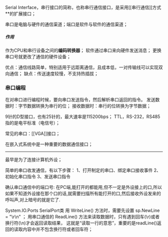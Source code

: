 Serial Interface，串行接口的简称，也称串行通信接口，是采用[[串行通信]]方式**的扩展接口；

串口是电脑与硬件的通信渠道；端口是软件与软件的通信渠道；

##### 作用
作为CPU和串行设备之间的**编码转换器**；
软件通过串口来向硬件发送消息；
更换串口号就更改了通信的硬件设备；

优点：通信线路简单，特别适用于远距离通信，且成本低，一对传输线可以实现双向通信；
缺点：传送速度较慢，不支持热插拔；
### 串口编程
在对串口进行编程时候，要向串口发送指令，然后解析串口返回的指令。
发送数据时：字节数据转换为串行的位；
接收数据时：串行的位转换为字节数据；

9针的D型接口，也有25针的，最大速率是115200bps；
TTL，RS-232，RS485指的是电平标准（电信号）；

常见的串口：[[VGA]]接口；


在嵌入式系统中是一种重要的数据通信接口；
***
最早是为了连接计算机外设；

简单的串口收发通信，有以下步骤：
1、打开制定的串口、绑定串口接收事件
2、初始化串口指令
3、发送串口指令


确认串口通信中的端口号:
在PC端,能打开的都能用,但不一定是外设接上的口,所以如果不知道外设接在那个口的话,就需要扫描所有能打开的口,然后接收外设发来的呼叫声,对上暗号的就是它了.


System.IO.Ports
SerialPort类
用 WriteLine() 方法时，需要先设置 sp.NewLine = "\r\n" ；
用串口通信的 ReadLine() 方法来读取数据时，只有遇到回车(\r)或者换行符(\n)才会返回读取结果， 这就是“读取一行的意思”，重要的是readLine()返回的读取内容中并不包含换行符或者回车符；